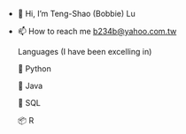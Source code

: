 - 👋 Hi, I’m Teng-Shao (Bobbie) Lu
- 📫 How to reach me b234b@yahoo.com.tw

   Languages (I have been excelling in)
   
  🐍 Python
  
  🤖 Java
  
  🦾 SQL
  
  📦 R

<!---
Bobbie8881/Bobbie8881 is a ✨ special ✨ repository because its `README.md` (this file) appears on your GitHub profile.
You can click the Preview link to take a look at your changes.
--->
